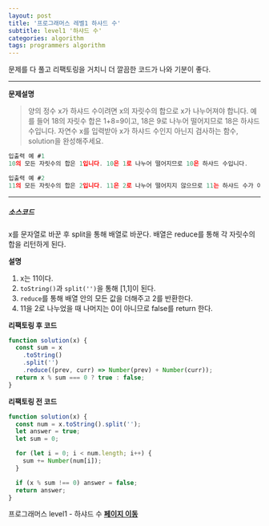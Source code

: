 ```yaml
---
layout: post
title: '프로그래머스 레벨1 하샤드 수'
subtitle: level1 '하샤드 수'
categories: algorithm
tags: programmers algorithm
---
```


문제를 다 풀고 리팩토링을 거치니 더 깔끔한 코드가 나와 기분이 좋다.

---

**문제설명**

> 양의 정수 x가 하샤드 수이려면 x의 자릿수의 합으로 x가 나누어져야 합니다. 예를 들어 18의 자릿수 합은 1+8=9이고, 18은 9로 나누어 떨어지므로 18은 하샤드 수입니다. 자연수 x를 입력받아 x가 하샤드 수인지 아닌지 검사하는 함수, solution을 완성해주세요.

```js
입출력 예 #1
10의 모든 자릿수의 합은 1입니다. 10은 1로 나누어 떨어지므로 10은 하샤드 수입니다.

입출력 예 #2
11의 모든 자릿수의 합은 2입니다. 11은 2로 나누어 떨어지지 않으므로 11는 하샤드 수가 아닙니다.
```

---

##### 소스코드

x를 문자열로 바꾼 후 split을 통해 배열로 바꾼다.
배열은 reduce를 통해 각 자릿수의 합을 리턴하게 된다.

**설명**

1. x는 11이다.
2. `toString()`과 `split('')`을 통해 [1,1]이 된다.
3. `reduce`를 통해 배열 안의 모든 값을 더해주고 2를 반환한다.
4. 11을 2로 나누었을 때 나머지는 0이 아니므로 false를 return 한다.

**리팩토링 후 코드**

```js
function solution(x) {
  const sum = x
    .toString()
    .split('')
    .reduce((prev, curr) => Number(prev) + Number(curr));
  return x % sum === 0 ? true : false;
}
```

**리팩토링 전 코드**

```js
function solution(x) {
  const num = x.toString().split('');
  let answer = true;
  let sum = 0;

  for (let i = 0; i < num.length; i++) {
    sum += Number(num[i]);
  }

  if (x % sum !== 0) answer = false;
  return answer;
}
```

프로그래머스 level1 - 하샤드 수
**[페이지 이동](https://programmers.co.kr/learn/courses/30/lessons/12947)**
